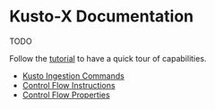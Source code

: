 # Kusto-X Documentation

TODO

Follow the [tutorial](documentation/tutorial.md) to have a quick tour of capabilities.

*   [Kusto Ingestion Commands](kusto-ingestion-commands.md)
*   [Control Flow Instructions](control-flow-instructions.md)
*   [Control Flow Properties](control-flow-properties.md)